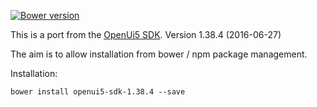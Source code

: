[![Bower version](https://badge.fury.io/bo/openui5-sdk.svg)](http://badge.fury.io/bo/openui5-sdk)

This is a port from the [OpenUi5 SDK](http://sap.github.io/openui5/download.html). 
Version 1.38.4 (2016-06-27)

The aim is to allow installation from bower / npm package management.

Installation:

```
bower install openui5-sdk-1.38.4 --save
```